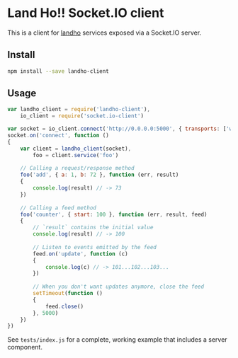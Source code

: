 # Land Ho!! Socket.IO client

This is a client for [landho](https://github.com/elishacook/landho) services exposed via a Socket.IO server.

## Install

```bash
npm install --save landho-client
```

## Usage

```js
var landho_client = require('landho-client'),
    io_client = require('socket.io-client')

var socket = io_client.connect('http://0.0.0.0:5000', { transports: ['websocket'] })
socket.on('connect', function ()
{
    var client = landho_client(socket),
        foo = client.service('foo')
    
    // Calling a request/response method
    foo('add', { a: 1, b: 72 }, function (err, result)
    {
        console.log(result) // -> 73
    })
    
    // Calling a feed method
    foo('counter', { start: 100 }, function (err, result, feed)
    {
        // `result` contains the initial value
        console.log(result) // -> 100
        
        // Listen to events emitted by the feed
        feed.on('update', function (c)
        {
            console.log(c) // -> 101...102...103...
        })
        
        // When you don't want updates anymore, close the feed
        setTimeout(function ()
        {
            feed.close()
        }, 5000)
    })
})
```

See `tests/index.js` for a complete, working example that includes a server component.